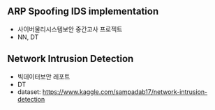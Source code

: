 ## ARP Spoofing IDS implementation
- 사이버물리시스템보안 중간고사 프로젝트
- NN, DT



## Network Intrusion Detection
- 빅데이터보안 레포트
- DT
- dataset: https://www.kaggle.com/sampadab17/network-intrusion-detection


